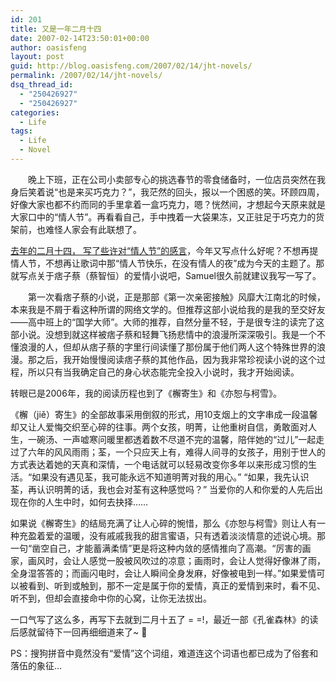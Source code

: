 ```yaml
---
id: 201
title: 又是一年二月十四
date: 2007-02-14T23:50:01+00:00
author: oasisfeng
layout: post
guid: http://blog.oasisfeng.com/2007/02/14/jht-novels/
permalink: /2007/02/14/jht-novels/
dsq_thread_id:
  - "250426927"
  - "250426927"
categories:
  - Life
tags:
  - Life
  - Novel
---
```

　　晚上下班，正在公司小卖部专心的挑选春节的零食储备时，一位店员突然在我身后笑着说“也是来买巧克力？”，我茫然的回头，报以一个困惑的笑。环顾四周，好像大家也都不约而同的手里拿着一盒巧克力，嗯？恍然间，才想起今天原来就是大家口中的“情人节”。再看看自己，手中拽着一大袋果冻，又正驻足于巧克力的货架前，也难怪人家会有此联想了。

[去年的二月十四， 写了些许对“情人节”的感言](http://blog.oasisfeng.com/2006/02/14/about-valentines-day/)，今年又写点什么好呢？不想再提情人节，不想再让歌词中那“情人节快乐，在没有情人的夜”成为今天的主题了。那就写点关于痞子蔡（蔡智恒）的爱情小说吧，Samuel很久前就建议我写一写了。

<!--more-->　　第一次看痞子蔡的小说，正是那部《第一次亲密接触》风靡大江南北的时候，本来我是不屑于看这种所谓的网络文学的。但推荐这部小说给我的是我的至交好友——高中班上的“国学大师”。大师的推荐，自然分量不轻，于是很专注的读完了这部小说。没想到就这样被痞子蔡和轻舞飞扬悲情中的浪漫所深深吸引。我是一个不懂浪漫的人，但却从痞子蔡的字里行间读懂了那份属于他们两人这个特殊世界的浪漫。那之后，我开始慢慢阅读痞子蔡的其他作品，因为我非常珍视读小说的这个过程，所以只有当我确定自己的身心状态能完全投入小说时，我才开始阅读。

转眼已是2006年，我的阅读历程也到了《檞寄生》和《亦恕与柯雪》。

《檞（jiě）寄生》的全部故事采用倒叙的形式，用10支烟上的文字串成一段温馨却又让人爱悔交织至心碎的往事。两个女孩，明菁，让他重树自信，勇敢面对人生，一碗汤、一声嘘寒问暖里都透着数不尽道不完的温馨，陪伴她的“过儿”一起走过了六年的风风雨雨；荃，一个只应天上有，难得人间寻的女孩子，用别于世人的方式表达着她的天真和深情，一个电话就可以轻易改变你多年以来形成习惯的生活。“如果没有遇见荃，我可能永远不知道明菁对我的用心。” “如果，我先认识荃，再认识明菁的话，我也会对荃有这种感觉吗？” 当爱你的人和你爱的人先后出现在你的人生中时，如何去抉择……

如果说《檞寄生》的结局充满了让人心碎的惋惜，那么《亦恕与柯雪》则让人有一种充盈着爱的温暖，没有戚戚我我的甜言蜜语，只有透着淡淡情意的述说心境。那一句“凿空自己，才能蓄满柔情”更是将这种内敛的感情推向了高潮。“厉害的画家，画风时，会让人感觉一股被风吹过的凉意；画雨时，会让人觉得好像淋了雨，全身湿答答的；而画闪电时，会让人瞬间全身发麻，好像被电到一样。”如果爱情可以被看到、听到或触到，那不一定是属于你的爱情，真正的爱情到来时，看不见、听不到，但却会直接命中你的心窝，让你无法拔出。

一口气写了这么多，再写下去就到二月十五了 = =!，最近一部《孔雀森林》的读后感就留待下一回再细细道来了~ 🙂

PS：搜狗拼音中竟然没有“爱情”这个词组，难道连这个词语也都已成为了俗套和落伍的象征…
